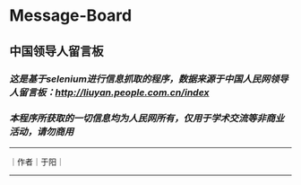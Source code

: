 # Message-Board
## 中国领导人留言板
### *这是基于selenium进行信息抓取的程序，数据来源于中国人民网领导人留言板：http://liuyan.people.com.cn/index*
### *本程序所获取的一切信息均为人民网所有，仅用于学术交流等非商业活动，请勿商用*
****
｜作者｜于阳｜
****
